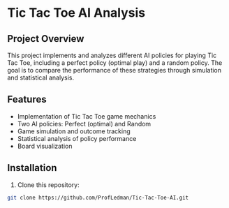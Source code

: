 # Tic Tac Toe AI Analysis

## Project Overview
This project implements and analyzes different AI policies for playing Tic Tac Toe, including a perfect policy (optimal play) and a random policy. The goal is to compare the performance of these strategies through simulation and statistical analysis.

## Features
- Implementation of Tic Tac Toe game mechanics
- Two AI policies: Perfect (optimal) and Random
- Game simulation and outcome tracking
- Statistical analysis of policy performance
- Board visualization

## Installation
1. Clone this repository:
```bash
git clone https://github.com/ProfLedman/Tic-Tac-Toe-AI.git